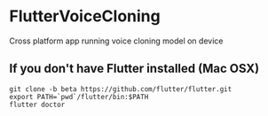 # FlutterVoiceCloning
Cross platform app running voice cloning model on device


## If you don't have Flutter installed (Mac OSX)
```
git clone -b beta https://github.com/flutter/flutter.git
export PATH=`pwd`/flutter/bin:$PATH
flutter doctor
```
